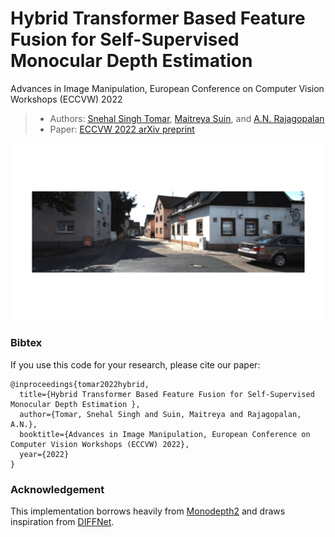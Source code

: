 # Hybrid Transformer Based Feature Fusion for Self-Supervised Monocular Depth Estimation 
Advances in Image Manipulation, European Conference on Computer Vision Workshops (ECCVW) 2022

> + Authors: [Snehal Singh Tomar](https://www.snehalstomar.github.io), [Maitreya Suin](https://maitreyasuin.github.io), and [A.N. Rajagopalan](https://www.ee.iitm.ac.in/raju/)
> + Paper: [ECCVW 2022 arXiv preprint](https://arxiv.org/abs/2211.11066)

<p align="center">
  <img src="assets/eccvw_animation.gif" alt="Depth Estimation: Qualitative Results" width="600" />
</p>

### Bibtex
If you use this code for your research, please cite our paper:
```
@inproceedings{tomar2022hybrid,
  title={Hybrid Transformer Based Feature Fusion for Self-Supervised Monocular Depth Estimation },
  author={Tomar, Snehal Singh and Suin, Maitreya and Rajagopalan, A.N.},
  booktitle={Advances in Image Manipulation, European Conference on Computer Vision Workshops (ECCVW) 2022},
  year={2022}
}
```

### Acknowledgement

This implementation borrows heavily from [Monodepth2](https://github.com/nianticlabs/monodepth2) and draws inspiration from [DIFFNet](https://github.com/brandleyzhou/DIFFNet). 